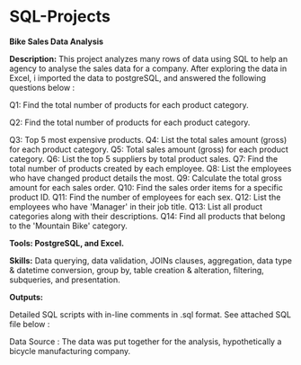 # SQL-Projects

<b>Bike Sales Data Analysis</b>

<b>Description:</b> This project analyzes many rows of data using SQL to help an agency to analyse the sales data for a company. After exploring the data in Excel, i imported the data to postgreSQL, and answered the following questions below :

Q1:  Find the total number of products for each product category.

Q2:  Find the total number of products for each product category.

Q3:  Top 5 most expensive products.
Q4:  List the total sales amount (gross) for each product category.
Q5:  Total sales amount (gross) for each product category.
Q6:  List the top 5 suppliers by total product sales.
Q7:  Find the total number of products created by each employee.
Q8:  List the employees who have changed product details the most.
Q9:  Calculate the total gross amount for each sales order.
Q10:  Find the sales order items for a specific product ID.
Q11: Find the number of employees for each sex.
Q12: List the employees who have 'Manager' in their job title.
Q13: List all product categories along with their descriptions.
Q14: Find all products that belong to the 'Mountain Bike' category.


<b>Tools: PostgreSQL, and Excel.</b>

<b>Skills:</b> Data querying, data validation, JOINs clauses, aggregation, data type & datetime conversion, group by, table creation & alteration, filtering, subqueries, and presentation.

<b>Outputs:</b>

Detailed SQL scripts with in-line comments in .sql format.
See attached SQL file below :


Data Source : The data was put together for the analysis, hypothetically a bicycle manufacturing company.
